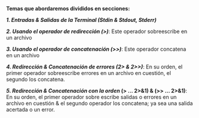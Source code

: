 **Temas que abordaremos divididos en secciones:**

_**1. Entradas & Salidas de la Terminal (Stdin & Stdout, Stderr)**_ 

_**2. Usando el operador de redirección (>)**_: Este operador sobreescribe en un archivo

_**3. Usando el operador de concatenación (>>)**_: Este operador concatena en un archivo

_**4. Redirección & Concatenación de errores (2> & 2>>)**_: En su orden, el primer operador sobreescribe errores en un archivo en cuestión, el segundo los concatena.

**_5. Redirección & Concatenación con la orden_ (> ... 2>&1) & (>> ... 2>&1)**: En su orden, el  primer operador sobre escribe salidas o errores en un archivo en cuestión & el segundo operador los concatena; ya sea una salida acertada o un error.
